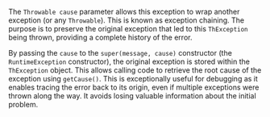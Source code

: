 The `Throwable cause` parameter allows this exception to wrap another exception (or any `Throwable`). This is known as exception chaining. The purpose is to preserve the original exception that led to this `ThException` being thrown, providing a complete history of the error.

By passing the `cause` to the `super(message, cause)` constructor (the `RuntimeException` constructor), the original exception is stored within the `ThException` object.  This allows calling code to retrieve the root cause of the exception using `getCause()`.  This is exceptionally useful for debugging as it enables tracing the error back to its origin, even if multiple exceptions were thrown along the way. It avoids losing valuable information about the initial problem.